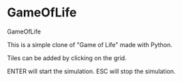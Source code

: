 # GameOfLife
GameOfLife

This is a simple clone of "Game of Life" made with Python.

Tiles can be added by clicking on the grid.

ENTER will start the simulation.
ESC will stop the simulation.
